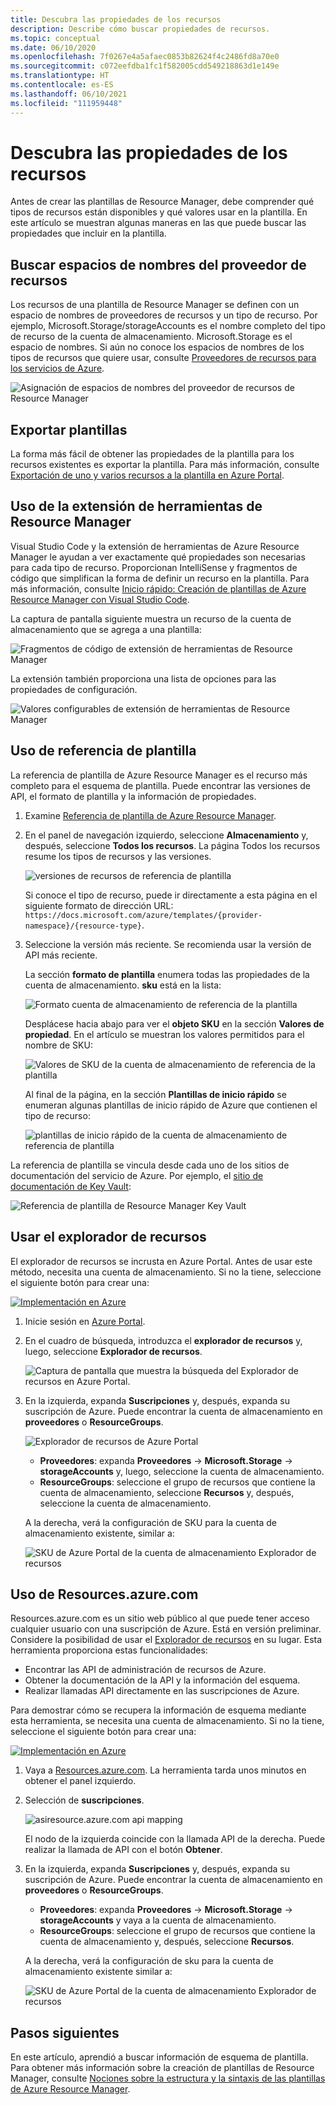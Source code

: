 ```yaml
---
title: Descubra las propiedades de los recursos
description: Describe cómo buscar propiedades de recursos.
ms.topic: conceptual
ms.date: 06/10/2020
ms.openlocfilehash: 7f0267e4a5afaec0853b82624f4c2486fd8a70e0
ms.sourcegitcommit: c072eefdba1fc1f582005cdd549218863d1e149e
ms.translationtype: HT
ms.contentlocale: es-ES
ms.lasthandoff: 06/10/2021
ms.locfileid: "111959448"
---
```

# <a name="discover-resource-properties"></a>Descubra las propiedades de los recursos

Antes de crear las plantillas de Resource Manager, debe comprender qué tipos de recursos están disponibles y qué valores usar en la plantilla. En este artículo se muestran algunas maneras en las que puede buscar las propiedades que incluir en la plantilla.

## <a name="find-resource-provider-namespaces"></a>Buscar espacios de nombres del proveedor de recursos

Los recursos de una plantilla de Resource Manager se definen con un espacio de nombres de proveedores de recursos y un tipo de recurso. Por ejemplo, Microsoft.Storage/storageAccounts es el nombre completo del tipo de recurso de la cuenta de almacenamiento. Microsoft.Storage es el espacio de nombres. Si aún no conoce los espacios de nombres de los tipos de recursos que quiere usar, consulte [Proveedores de recursos para los servicios de Azure](../management/azure-services-resource-providers.md).

![Asignación de espacios de nombres del proveedor de recursos de Resource Manager](./media/view-resources/resource-provider-namespace-and-azure-service-mapping.png)

## <a name="export-templates"></a>Exportar plantillas

La forma más fácil de obtener las propiedades de la plantilla para los recursos existentes es exportar la plantilla. Para más información, consulte [Exportación de uno y varios recursos a la plantilla en Azure Portal](./export-template-portal.md).

## <a name="use-resource-manager-tools-extension"></a>Uso de la extensión de herramientas de Resource Manager

Visual Studio Code y la extensión de herramientas de Azure Resource Manager le ayudan a ver exactamente qué propiedades son necesarias para cada tipo de recurso. Proporcionan IntelliSense y fragmentos de código que simplifican la forma de definir un recurso en la plantilla. Para más información, consulte [Inicio rápido: Creación de plantillas de Azure Resource Manager con Visual Studio Code](./quickstart-create-templates-use-visual-studio-code.md#add-an-azure-resource).

La captura de pantalla siguiente muestra un recurso de la cuenta de almacenamiento que se agrega a una plantilla:

![Fragmentos de código de extensión de herramientas de Resource Manager](./media/view-resources/resource-manager-tools-extension-snippets.png)

La extensión también proporciona una lista de opciones para las propiedades de configuración.

![Valores configurables de extensión de herramientas de Resource Manager](./media/view-resources/resource-manager-tools-extension-configurable-properties.png)

## <a name="use-template-reference"></a>Uso de referencia de plantilla

La referencia de plantilla de Azure Resource Manager es el recurso más completo para el esquema de plantilla. Puede encontrar las versiones de API, el formato de plantilla y la información de propiedades.

1. Examine [Referencia de plantilla de Azure Resource Manager](/azure/templates/).
1. En el panel de navegación izquierdo, seleccione **Almacenamiento** y, después, seleccione **Todos los recursos**. La página Todos los recursos resume los tipos de recursos y las versiones.

    ![versiones de recursos de referencia de plantilla](./media/view-resources/resource-manager-template-reference-resource-versions.png)

    Si conoce el tipo de recurso, puede ir directamente a esta página en el siguiente formato de dirección URL: `https://docs.microsoft.com/azure/templates/{provider-namespace}/{resource-type}`.

1. Seleccione la versión más reciente. Se recomienda usar la versión de API más reciente.

    La sección **formato de plantilla** enumera todas las propiedades de la cuenta de almacenamiento. **sku** está en la lista:

    ![Formato cuenta de almacenamiento de referencia de la plantilla](./media/view-resources/resource-manager-template-reference-storage-account-sku.png)

    Desplácese hacia abajo para ver el **objeto SKU** en la sección **Valores de propiedad**. En el artículo se muestran los valores permitidos para el nombre de SKU:

    ![Valores de SKU de la cuenta de almacenamiento de referencia de la plantilla](./media/view-resources/resource-manager-template-reference-storage-account-sku-values.png)

    Al final de la página, en la sección **Plantillas de inicio rápido** se enumeran algunas plantillas de inicio rápido de Azure que contienen el tipo de recurso:

    ![plantillas de inicio rápido de la cuenta de almacenamiento de referencia de plantilla](./media/view-resources/resource-manager-template-reference-quickstart-templates.png)

La referencia de plantilla se vincula desde cada uno de los sitios de documentación del servicio de Azure.  Por ejemplo, el [sitio de documentación de Key Vault](../../key-vault/general/overview.md):

![Referencia de plantilla de Resource Manager Key Vault](./media/view-resources/resource-manager-template-reference-key-vault.png)

## <a name="use-resource-explorer"></a>Usar el explorador de recursos

El explorador de recursos se incrusta en Azure Portal. Antes de usar este método, necesita una cuenta de almacenamiento. Si no la tiene, seleccione el siguiente botón para crear una:

[![Implementación en Azure](https://aka.ms/deploytoazurebutton)](https://portal.azure.com/#create/Microsoft.Template/uri/https%3A%2F%2Fraw.githubusercontent.com%2FAzure%2Fazure-quickstart-templates%2Fmaster%2Fquickstarts%2Fmicrosoft.storage%2Fstorage-account-create%2Fazuredeploy.json)

1. Inicie sesión en [Azure Portal](https://portal.azure.com).
1. En el cuadro de búsqueda, introduzca el **explorador de recursos** y, luego, seleccione **Explorador de recursos**.

    ![Captura de pantalla que muestra la búsqueda del Explorador de recursos en Azure Portal.](./media/view-resources/azure-portal-resource-explorer.png)

1. En la izquierda, expanda **Suscripciones** y, después, expanda su suscripción de Azure. Puede encontrar la cuenta de almacenamiento en **proveedores** o **ResourceGroups**.

    ![Explorador de recursos de Azure Portal](./media/view-resources/azure-portal-resource-explorer-home.png)

    - **Proveedores**: expanda **Proveedores** -> **Microsoft.Storage** -> **storageAccounts** y, luego, seleccione la cuenta de almacenamiento.
    - **ResourceGroups**: seleccione el grupo de recursos que contiene la cuenta de almacenamiento, seleccione **Recursos** y, después, seleccione la cuenta de almacenamiento.

    A la derecha, verá la configuración de SKU para la cuenta de almacenamiento existente, similar a:

    ![SKU de Azure Portal de la cuenta de almacenamiento Explorador de recursos](./media/view-resources/azure-portal-resource-explorer-sku.png)

## <a name="use-resourcesazurecom"></a>Uso de Resources.azure.com

Resources.azure.com es un sitio web público al que puede tener acceso cualquier usuario con una suscripción de Azure. Está en versión preliminar.  Considere la posibilidad de usar el [Explorador de recursos](#use-resource-explorer) en su lugar. Esta herramienta proporciona estas funcionalidades:

- Encontrar las API de administración de recursos de Azure.
- Obtener la documentación de la API y la información del esquema.
- Realizar llamadas API directamente en las suscripciones de Azure.

Para demostrar cómo se recupera la información de esquema mediante esta herramienta, se necesita una cuenta de almacenamiento. Si no la tiene, seleccione el siguiente botón para crear una:

[![Implementación en Azure](https://aka.ms/deploytoazurebutton)](https://portal.azure.com/#create/Microsoft.Template/uri/https%3A%2F%2Fraw.githubusercontent.com%2FAzure%2Fazure-quickstart-templates%2Fmaster%2Fquickstarts%2Fmicrosoft.storage%2Fstorage-account-create%2Fazuredeploy.json)

1. Vaya a [Resources.azure.com](https://resources.azure.com/). La herramienta tarda unos minutos en obtener el panel izquierdo.
1. Selección de **suscripciones**.

    ![asiresource.azure.com api mapping](./media/view-resources/resources-azure-com-api-mapping.png)

    El nodo de la izquierda coincide con la llamada API de la derecha. Puede realizar la llamada de API con el botón **Obtener**.
1. En la izquierda, expanda **Suscripciones** y, después, expanda su suscripción de Azure. Puede encontrar la cuenta de almacenamiento en **proveedores** o **ResourceGroups**.

    - **Proveedores**: expanda **Proveedores** -> **Microsoft.Storage** -> **storageAccounts** y vaya a la cuenta de almacenamiento.
    - **ResourceGroups**: seleccione el grupo de recursos que contiene la cuenta de almacenamiento y, después, seleccione **Recursos**.

    A la derecha, verá la configuración de sku para la cuenta de almacenamiento existente similar a:

    ![SKU de Azure Portal de la cuenta de almacenamiento Explorador de recursos](./media/view-resources/azure-portal-resource-explorer-sku.png)

## <a name="next-steps"></a>Pasos siguientes

En este artículo, aprendió a buscar información de esquema de plantilla. Para obtener más información sobre la creación de plantillas de Resource Manager, consulte [Nociones sobre la estructura y la sintaxis de las plantillas de Azure Resource Manager](./syntax.md).